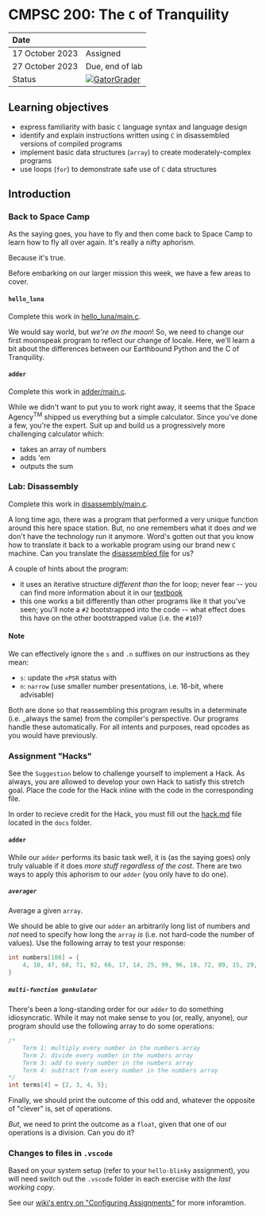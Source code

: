# CMPSC 200: The `C` of Tranquility

| Date              |          |
|:------------------|:---------|
| 17 October 2023 | Assigned  |
| 27 October 2023| Due, end of lab       |
| Status           | [![GatorGrader](../../actions/workflows/main.yml/badge.svg)](../../actions/workflows/main.yml) |


## Learning objectives

* express familiarity with basic `C` language syntax and language design
* identify and explain instructions written using `C` in disassembled versions of compiled programs
* implement basic data structures (`array`) to create moderately-complex programs
* use loops (`for`) to demonstrate safe use of `C` data structures

## Introduction

### Back to Space Camp

As the saying goes, you have to fly and then come back to Space Camp to learn how to fly all over again. It's really a nifty aphorism.

Because it's true.

Before embarking on our larger mission this week, we have a few areas to cover.

#### `hello_luna`

Complete this work in [hello_luna/main.c](hello_luna/main.c).

We would say world, but _we're on the moon_! So, we need to change our first moonspeak program to reflect our change of locale. Here, we'll learn a bit about the differences between our Earthbound Python and the C of Tranquility.

#### `adder`

Complete this work in [adder/main.c](adder/main.c).

While we didn't want to put you to work right away, it seems that the Space Agency<sup>TM</sup> shipped us everything but a simple calculator. Since you've done a few, you're the expert. Suit up and build us a progressively more challenging calculator which:

* takes an array of numbers
* adds 'em
* outputs the sum

### Lab: Disassembly

Complete this work in [disassembly/main.c](disassembly/main.c).

A long time ago, there was a program that performed a very unique function around this here space station. But, no one remembers what it does _and_ we don't have the technology run it anymore. Word's gotten out that you know how to translate it back to a workable program using our brand new `C` machine. Can you translate the [disassembled file](disassembly/program.dis) for us?

A couple of hints about the program:

* it uses an iterative structure _different than_ the for loop; never fear -- you can find more information about it in our [textbook](https://diveintosystems.org/book/C1-C_intro/conditionals.html#_while_loops)
* this one works a bit differently than other programs like it that you've seen; you'll note a `#2` bootstrapped into the code -- what effect does this have on the other bootstrapped value (i.e. the `#10`)?

#### Note

We can effectively ignore the `s` and `.n` suffixes on our instructions as they mean:

* `s`: update the `xPSR` status with
* `n`: `narrow` (use smaller number presentations, i.e. 16-bit, where advisable)

Both are done so that reassembling this program results in a determinate (i.e. _always the same) from the compiler's
perspective. Our programs handle these automatically. For all intents and purposes, read opcodes as you would have
previously.

### Assignment "Hacks"

See the `Suggestion` below to challenge yourself to implement a Hack. As always, you are allowed to develop
your own Hack to satisfy this stretch goal. Place the code for the Hack inline with the code in the corresponding
file.

In order to recieve credit for the Hack, you must fill out the [hack.md](docs/hack.md) file located in the
`docs` folder.

#### `adder`

While our `adder` performs its basic task well, it is (as the saying goes) only truly valuable if it does _more stuff regardless of the cost_. There are two ways to apply this aphorism to our `adder` (you only have to do one).

##### `averager`

Average a given `array`.

We should be able to give our `adder` an arbitrarily long list of numbers and _not_ need to specify how long the `array` _is_ (i.e. not hard-code the number of values). Use the following array to test your response:

```c
int numbers[100] = {
    4, 10, 47, 68, 71, 92, 66, 17, 14, 25, 99, 96, 18, 72, 89, 15, 29, 61, 52, 81, 27, 70, 41, 30, 31, 8, 21, 83, 11, 20, 32, 60, 48, 90, 67, 58, 19, 82, 33, 24, 23, 73, 2, 28, 98, 44, 74, 40, 7, 94, 3, 51, 36, 26, 38, 85, 63, 43, 49, 75, 80, 53, 87, 54, 9, 5, 100, 64, 95, 84, 78, 93, 79, 76, 86, 16, 62, 12, 97, 6, 55, 42, 46, 77, 35, 37, 88, 1, 91, 45, 59, 34, 50, 57, 56, 39, 69, 22, 13, 65
}
```

##### `multi-function gonkulator`

There's been a long-standing order for our `adder` to do something idiosyncratic. While it may not make sense to you (or, really, anyone), our program should use the following array to do some operations:

```c
/*
    Term 1: multiply every number in the numbers array
    Term 2: divide every number in the numbers array
    Term 3: add to every number in the numbers array
    Term 4: subtract from every number in the numbers array
*/
int terms[4] = {2, 3, 4, 5};
```

Finally, we should print the outcome of this odd and, whatever the opposite of "clever" is, set of operations.

_But_, we need to print the outcome as a `float`, given that one of our operations is a division. Can you do it?

### Changes to files in `.vscode`

Based on your system setup (refer to your `hello-blinky` assignment), you will need switch out the `.vscode` folder in each exercise with the _last working copy_.

See our [wiki's entry  on "Configuring Assignments"](https://github.com/allegheny-college-cmpsc-200-fall-2023/course-materials/wiki/03-Configuring-Assignments)
for more inforamtion.
